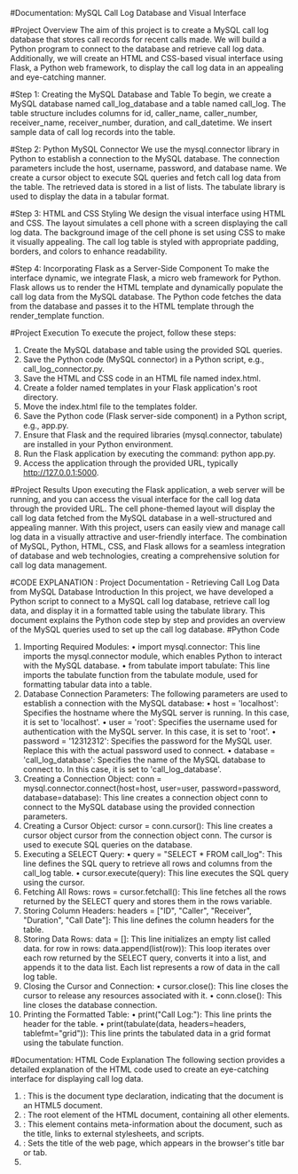 #Documentation: MySQL Call Log Database and Visual Interface

#Project Overview
The aim of this project is to create a MySQL call log database that stores call records for recent calls made. We will build a Python program to connect to the database and retrieve call log data. Additionally, we will create an HTML and CSS-based visual interface using Flask, a Python web framework, to display the call log data in an appealing and eye-catching manner.

#Step 1: Creating the MySQL Database and Table
To begin, we create a MySQL database named call_log_database and a table named call_log. The table structure includes columns for id, caller_name, caller_number, receiver_name, receiver_number, duration, and call_datetime. We insert sample data of call log records into the table.

#Step 2: Python MySQL Connector
We use the mysql.connector library in Python to establish a connection to the MySQL database. The connection parameters include the host, username, password, and database name. We create a cursor object to execute SQL queries and fetch call log data from the table. The retrieved data is stored in a list of lists. The tabulate library is used to display the data in a tabular format.

#Step 3: HTML and CSS Styling
We design the visual interface using HTML and CSS. The layout simulates a cell phone with a screen displaying the call log data. The background image of the cell phone is set using CSS to make it visually appealing. The call log table is styled with appropriate padding, borders, and colors to enhance readability.

#Step 4: Incorporating Flask as a Server-Side Component
To make the interface dynamic, we integrate Flask, a micro web framework for Python. Flask allows us to render the HTML template and dynamically populate the call log data from the MySQL database. The Python code fetches the data from the database and passes it to the HTML template through the render_template function.

#Project Execution
To execute the project, follow these steps:
1.	Create the MySQL database and table using the provided SQL queries.
2.	Save the Python code (MySQL connector) in a Python script, e.g., call_log_connector.py.
3.	Save the HTML and CSS code in an HTML file named index.html.
4.	Create a folder named templates in your Flask application's root directory.
5.	Move the index.html file to the templates folder.
6.	Save the Python code (Flask server-side component) in a Python script, e.g., app.py.
7.	Ensure that Flask and the required libraries (mysql.connector, tabulate) are installed in your Python environment.
8.	Run the Flask application by executing the command: python app.py.
9.	Access the application through the provided URL, typically http://127.0.0.1:5000.

#Project Results
Upon executing the Flask application, a web server will be running, and you can access the visual interface for the call log data through the provided URL. The cell phone-themed layout will display the call log data fetched from the MySQL database in a well-structured and appealing manner.
With this project, users can easily view and manage call log data in a visually attractive and user-friendly interface. The combination of MySQL, Python, HTML, CSS, and Flask allows for a seamless integration of database and web technologies, creating a comprehensive solution for call log data management.



	

#CODE EXPLANATION : 
Project Documentation - Retrieving Call Log Data from MySQL Database
Introduction In this project, we have developed a Python script to connect to a MySQL call log database, retrieve call log data, and display it in a formatted table using the tabulate library. This document explains the Python code step by step and provides an overview of the MySQL queries used to set up the call log database.
#Python Code
1.	Importing Required Modules:
•	import mysql.connector: This line imports the mysql.connector module, which enables Python to interact with the MySQL database.
•	from tabulate import tabulate: This line imports the tabulate function from the tabulate module, used for formatting tabular data into a table.
2.	Database Connection Parameters: The following parameters are used to establish a connection with the MySQL database:
•	host = 'localhost': Specifies the hostname where the MySQL server is running. In this case, it is set to 'localhost'.
•	user = 'root': Specifies the username used for authentication with the MySQL server. In this case, it is set to 'root'.
•	password = '12312312': Specifies the password for the MySQL user. Replace this with the actual password used to connect.
•	database = 'call_log_database': Specifies the name of the MySQL database to connect to. In this case, it is set to 'call_log_database'.
3.	Creating a Connection Object: conn = mysql.connector.connect(host=host, user=user, password=password, database=database): This line creates a connection object conn to connect to the MySQL database using the provided connection parameters.
4.	Creating a Cursor Object: cursor = conn.cursor(): This line creates a cursor object cursor from the connection object conn. The cursor is used to execute SQL queries on the database.
5.	Executing a SELECT Query:
•	query = "SELECT * FROM call_log": This line defines the SQL query to retrieve all rows and columns from the call_log table.
•	cursor.execute(query): This line executes the SQL query using the cursor.
6.	Fetching All Rows: rows = cursor.fetchall(): This line fetches all the rows returned by the SELECT query and stores them in the rows variable.
7.	Storing Column Headers: headers = ["ID", "Caller", "Receiver", "Duration", "Call Date"]: This line defines the column headers for the table.
8.	Storing Data Rows: data = []: This line initializes an empty list called data. for row in rows: data.append(list(row)): This loop iterates over each row returned by the SELECT query, converts it into a list, and appends it to the data list. Each list represents a row of data in the call log table.
9.	Closing the Cursor and Connection:
•	cursor.close(): This line closes the cursor to release any resources associated with it.
•	conn.close(): This line closes the database connection.
10.	Printing the Formatted Table:
•	print("Call Log:"): This line prints the header for the table.
•	print(tabulate(data, headers=headers, tablefmt="grid")): This line prints the tabulated data in a grid format using the tabulate function.



#Documentation: HTML Code Explanation
The following section provides a detailed explanation of the HTML code used to create an eye-catching interface for displaying call log data.
1.	<!DOCTYPE html>: This is the document type declaration, indicating that the document is an HTML5 document.
2.	<html>: The root element of the HTML document, containing all other elements.
3.	<head>: This element contains meta-information about the document, such as the title, links to external stylesheets, and scripts.
4.	<title>Call Log Data</title>: Sets the title of the web page, which appears in the browser's title bar or tab.
5.	<style>: Defines inline CSS styles that will be applied to elements on the page.
6.	CSS for body: Styles for the body element, including background color, margins, paddings, and centering content using flexbox. The height is set to 100vh to make the content fill the entire viewport height.
7.	CSS for .cell-phone: Styles for the container representing a visual simulation of a cell phone. It includes width, height, background image with cover sizing, and overflow hidden to hide any overflowing content.
8.	CSS for .screen: Styles for the cell phone screen, with width, height, white background color, margin, and overflow-y set to auto for vertical scrolling when content exceeds the screen's height.
9.	CSS for .call-log: Styles for the call log table, including font-family set to Arial and sans-serif.
10.	CSS for .call-log table: Styles for the call log table, setting width to 100% and collapsing cell borders.
11.	CSS for .call-log th, .call-log td: Styles for both table header and data cells, with padding, text alignment, and a bottom border for separation.
12.	CSS for .call-log th: Styles for table header cells, setting background color for distinction from table data.
13.	<body>: The body element containing the visible content of the web page.
14.	<div class="cell-phone">: A div element representing the container for the cell phone image.
15.	<div class="screen">: A div element representing the cell phone screen.
16.	<div class="call-log">: A div element wrapping the call log table and applying the .call-log CSS styles.
17.	<h1>Call Log</h1>: A heading element displaying the title "Call Log" at the top of the table.
18.	<table>: The element representing the call log table, containing rows and columns of call log data.
19.	<thead>: Groups the table header rows.
20.	<tr>: Represents a table row.
21.	<th>: Represents a table header cell, defining column headers.
22.	<tbody>: Groups the table body rows.
23.	{% for call in call_log %}: A Jinja template expression starting a loop to iterate over each call log entry (call) in the call_log list passed from the Flask app.
24.	<td>{{ call[0] }}</td> to <td>{{ call[6] }}</td>: Table data cells displaying values from each column of the call log entry, accessed using the index of the call list.
25.	{% endfor %}: Closes the Jinja template loop.
26.	</table>, </div>, </div>, and </body>: Closing tags for their respective elements, properly structuring the HTML document.
27.	</html>: Closing tag marking the end of the HTML document.


#Explanation of the Flask App Code:
1.	from flask import Flask, render_template: This line imports the Flask class from the Flask library, which is used to create the web application, and the render_template function, which is used to render HTML templates.
2.	import mysql.connector: This line imports the mysql.connector module, which provides functionality to interact with the MySQL database.
3.	app = Flask(__name__): This line creates a new Flask application instance. The __name__ variable represents the name of the current Python module.
4.	@app.route('/'): This is a decorator that maps the URL path '/' to the call_log() function. When a user accesses the root URL of the application, this function will be called.
5.	def call_log():: This is the definition of the call_log() function, which serves as the view for the '/' route.
6.	Database connection parameters: The following variables store the connection details for the MySQL database: host, user, password, and database. These parameters will be used to establish a connection to the MySQL database.
7.	Create a connection object: The conn variable creates a connection object to connect to the MySQL database using the provided connection parameters.
8.	Create a cursor object: The cursor variable creates a cursor object from the connection. The cursor is used to execute SQL queries on the database.
9.	Execute a SELECT query to retrieve call log data: The query variable stores the SQL query to retrieve all rows and columns from the call_log table. The cursor.execute(query) line executes this query using the cursor.
10.	Fetch all rows: The rows variable fetches all the rows returned by the SELECT query and stores them.
11.	Close the cursor and connection: After fetching the data, the cursor and connection are closed to release any resources associated with them.
12.	Return the call log data to the template: The return render_template('index.html', call_log=rows) line renders the HTML template named index.html. It passes the rows variable, which contains the call log data, to the template.
13.	if __name__ == '__main__':: This condition checks if the script is being executed as the main module.
14.	app.run(debug=True): This starts the Flask development server. The debug=True option enables debug mode, which provides more detailed error messages during development.
When the Flask app is run, it will listen on the default localhost:5000 address. When a user accesses the root URL (http://localhost:5000/) in the browser, the call_log() function will be executed, and the call log data will be retrieved from the MySQL database and displayed on the rendered HTML template.


